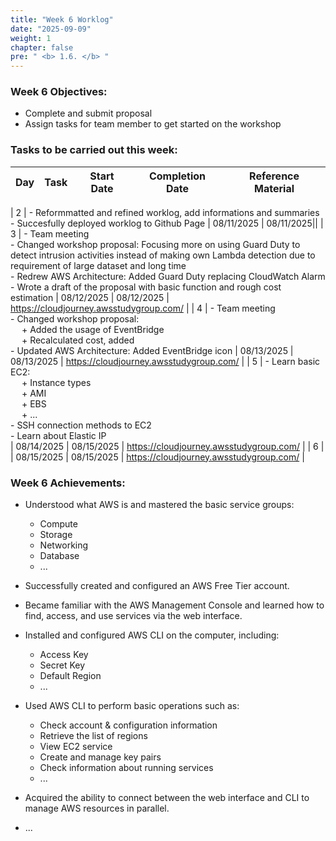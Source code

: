 ```yaml
---
title: "Week 6 Worklog"
date: "2025-09-09"
weight: 1
chapter: false
pre: " <b> 1.6. </b> "
---
```

### Week 6 Objectives:

* Complete and submit proposal
* Assign tasks for team member to get started on the workshop

### Tasks to be carried out this week:
| Day | Task                                                                                                                                                                                                   | Start Date | Completion Date | Reference Material                        |
| --- | ------------------------------------------------------------------------------------------------------------------------------------------------------------------------------------------------------ | ---------- | --------------- | ----------------------------------------- |

| 2   | - Reformmatted and refined worklog, add informations and summaries <br> - Succesfully deployed worklog to Github Page | 08/11/2025 | 08/11/2025||
| 3   | - Team meeting <br> - Changed workshop proposal: Focusing more on using Guard Duty to detect intrusion activities instead of making own Lambda detection due to requirement of large dataset and long time  <br> - Redrew AWS Architecture: Added Guard Duty replacing CloudWatch Alarm <br> - Wrote a draft of the proposal with basic function and rough cost estimation | 08/12/2025 | 08/12/2025      | <https://cloudjourney.awsstudygroup.com/> |
| 4   | - Team meeting <br> - Changed workshop proposal: <br> &emsp; + Added the usage of EventBridge <br> &emsp; + Recalculated cost, added  <br> - Updated AWS Architecture: Added EventBridge icon | 08/13/2025 | 08/13/2025      | <https://cloudjourney.awsstudygroup.com/> |
| 5   | - Learn basic EC2: <br>&emsp; + Instance types <br>&emsp; + AMI <br>&emsp; + EBS <br>&emsp; + ... <br> - SSH connection methods to EC2 <br> - Learn about Elastic IP   <br>                            | 08/14/2025 | 08/15/2025      | <https://cloudjourney.awsstudygroup.com/> |
| 6   |  | 08/15/2025 | 08/15/2025      | <https://cloudjourney.awsstudygroup.com/> |


### Week 6 Achievements:

* Understood what AWS is and mastered the basic service groups: 
  * Compute
  * Storage
  * Networking 
  * Database
  * ...

* Successfully created and configured an AWS Free Tier account.

* Became familiar with the AWS Management Console and learned how to find, access, and use services via the web interface.

* Installed and configured AWS CLI on the computer, including:
  * Access Key
  * Secret Key
  * Default Region
  * ...

* Used AWS CLI to perform basic operations such as:

  * Check account & configuration information
  * Retrieve the list of regions
  * View EC2 service
  * Create and manage key pairs
  * Check information about running services
  * ...

* Acquired the ability to connect between the web interface and CLI to manage AWS resources in parallel.
* ...
